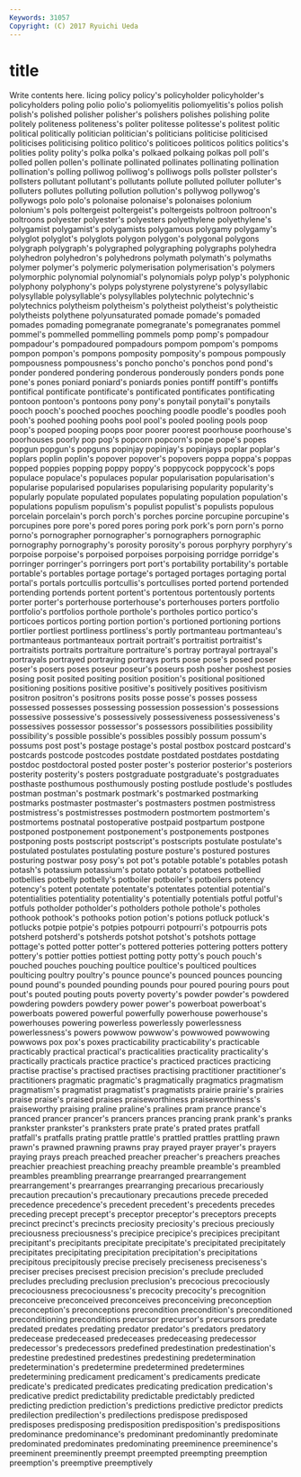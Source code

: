 ```yaml
---
Keywords: 31057 
Copyright: (C) 2017 Ryuichi Ueda
---
```


# title

Write contents here.
licing policy policy's policyholder
policyholder's policyholders poling polio polio's poliomyelitis poliomyelitis's polios polish polish's
polished polisher polisher's polishers polishes polishing polite politely politeness politeness's
politer politesse politesse's politest politic political politically politician politician's politicians
politicise politicised politicises politicising politico politico's politicoes politicos politics politics's
polities polity polity's polka polka's polkaed polkaing polkas poll poll's
polled pollen pollen's pollinate pollinated pollinates pollinating pollination pollination's polling
polliwog polliwog's polliwogs polls pollster pollster's pollsters pollutant pollutant's pollutants
pollute polluted polluter polluter's polluters pollutes polluting pollution pollution's pollywog
pollywog's pollywogs polo polo's polonaise polonaise's polonaises polonium polonium's pols
poltergeist poltergeist's poltergeists poltroon poltroon's poltroons polyester polyester's polyesters polyethylene
polyethylene's polygamist polygamist's polygamists polygamous polygamy polygamy's polyglot polyglot's polyglots
polygon polygon's polygonal polygons polygraph polygraph's polygraphed polygraphing polygraphs polyhedra
polyhedron polyhedron's polyhedrons polymath polymath's polymaths polymer polymer's polymeric polymerisation
polymerisation's polymers polymorphic polynomial polynomial's polynomials polyp polyp's polyphonic polyphony
polyphony's polyps polystyrene polystyrene's polysyllabic polysyllable polysyllable's polysyllables polytechnic polytechnic's
polytechnics polytheism polytheism's polytheist polytheist's polytheistic polytheists polythene polyunsaturated pomade
pomade's pomaded pomades pomading pomegranate pomegranate's pomegranates pommel pommel's pommelled
pommelling pommels pomp pomp's pompadour pompadour's pompadoured pompadours pompom pompom's
pompoms pompon pompon's pompons pomposity pomposity's pompous pompously pompousness pompousness's
poncho poncho's ponchos pond pond's ponder pondered pondering ponderous ponderously
ponders ponds pone pone's pones poniard poniard's poniards ponies pontiff
pontiff's pontiffs pontifical pontificate pontificate's pontificated pontificates pontificating pontoon pontoon's
pontoons pony pony's ponytail ponytail's ponytails pooch pooch's pooched pooches
pooching poodle poodle's poodles pooh pooh's poohed poohing poohs pool
pool's pooled pooling pools poop poop's pooped pooping poops poor
poorer poorest poorhouse poorhouse's poorhouses poorly pop pop's popcorn popcorn's
pope pope's popes popgun popgun's popguns popinjay popinjay's popinjays poplar
poplar's poplars poplin poplin's popover popover's popovers poppa poppa's poppas
popped poppies popping poppy poppy's poppycock poppycock's pops populace populace's
populaces popular popularisation popularisation's popularise popularised popularises popularising popularity popularity's
popularly populate populated populates populating population population's populations populism populism's
populist populist's populists populous porcelain porcelain's porch porch's porches porcine
porcupine porcupine's porcupines pore pore's pored pores poring pork pork's
porn porn's porno porno's pornographer pornographer's pornographers pornographic pornography pornography's
porosity porosity's porous porphyry porphyry's porpoise porpoise's porpoised porpoises porpoising
porridge porridge's porringer porringer's porringers port port's portability portability's portable
portable's portables portage portage's portaged portages portaging portal portal's portals
portcullis portcullis's portcullises ported portend portended portending portends portent portent's
portentous portentously portents porter porter's porterhouse porterhouse's porterhouses porters portfolio
portfolio's portfolios porthole porthole's portholes portico portico's porticoes porticos porting
portion portion's portioned portioning portions portlier portliest portliness portliness's portly
portmanteau portmanteau's portmanteaus portmanteaux portrait portrait's portraitist portraitist's portraitists portraits
portraiture portraiture's portray portrayal portrayal's portrayals portrayed portraying portrays ports
pose pose's posed poser poser's posers poses poseur poseur's poseurs
posh posher poshest posies posing posit posited positing position position's
positional positioned positioning positions positive positive's positively positives positivism positron
positron's positrons posits posse posse's posses possess possessed possesses possessing
possession possession's possessions possessive possessive's possessively possessiveness possessiveness's possessives possessor
possessor's possessors possibilities possibility possibility's possible possible's possibles possibly possum
possum's possums post post's postage postage's postal postbox postcard postcard's
postcards postcode postcodes postdate postdated postdates postdating postdoc postdoctoral posted
poster poster's posterior posterior's posteriors posterity posterity's posters postgraduate postgraduate's
postgraduates posthaste posthumous posthumously posting postlude postlude's postludes postman postman's
postmark postmark's postmarked postmarking postmarks postmaster postmaster's postmasters postmen postmistress
postmistress's postmistresses postmodern postmortem postmortem's postmortems postnatal postoperative postpaid postpartum
postpone postponed postponement postponement's postponements postpones postponing posts postscript postscript's
postscripts postulate postulate's postulated postulates postulating posture posture's postured postures
posturing postwar posy posy's pot pot's potable potable's potables potash
potash's potassium potassium's potato potato's potatoes potbellied potbellies potbelly potbelly's
potboiler potboiler's potboilers potency potency's potent potentate potentate's potentates potential
potential's potentialities potentiality potentiality's potentially potentials potful potful's potfuls potholder
potholder's potholders pothole pothole's potholes pothook pothook's pothooks potion potion's
potions potluck potluck's potlucks potpie potpie's potpies potpourri potpourri's potpourris
pots potsherd potsherd's potsherds potshot potshot's potshots pottage pottage's potted
potter potter's pottered potteries pottering potters pottery pottery's pottier potties
pottiest potting potty potty's pouch pouch's pouched pouches pouching poultice
poultice's poulticed poultices poulticing poultry poultry's pounce pounce's pounced pounces
pouncing pound pound's pounded pounding pounds pour poured pouring pours
pout pout's pouted pouting pouts poverty poverty's powder powder's powdered
powdering powders powdery power power's powerboat powerboat's powerboats powered powerful
powerfully powerhouse powerhouse's powerhouses powering powerless powerlessly powerlessness powerlessness's powers
powwow powwow's powwowed powwowing powwows pox pox's poxes practicability practicability's
practicable practicably practical practical's practicalities practicality practicality's practically practicals practice
practice's practiced practices practicing practise practise's practised practises practising practitioner
practitioner's practitioners pragmatic pragmatic's pragmatically pragmatics pragmatism pragmatism's pragmatist pragmatist's
pragmatists prairie prairie's prairies praise praise's praised praises praiseworthiness praiseworthiness's
praiseworthy praising praline praline's pralines pram prance prance's pranced prancer
prancer's prancers prances prancing prank prank's pranks prankster prankster's pranksters
prate prate's prated prates pratfall pratfall's pratfalls prating prattle prattle's
prattled prattles prattling prawn prawn's prawned prawning prawns pray prayed
prayer prayer's prayers praying prays preach preached preacher preacher's preachers
preaches preachier preachiest preaching preachy preamble preamble's preambled preambles preambling
prearrange prearranged prearrangement prearrangement's prearranges prearranging precarious precariously precaution precaution's
precautionary precautions precede preceded precedence precedence's precedent precedent's precedents precedes
preceding precept precept's preceptor preceptor's preceptors precepts precinct precinct's precincts
preciosity preciosity's precious preciously preciousness preciousness's precipice precipice's precipices precipitant
precipitant's precipitants precipitate precipitate's precipitated precipitately precipitates precipitating precipitation precipitation's
precipitations precipitous precipitously precise precisely preciseness preciseness's preciser precises precisest
precision precision's preclude precluded precludes precluding preclusion preclusion's precocious precociously
precociousness precociousness's precocity precocity's precognition preconceive preconceived preconceives preconceiving preconception
preconception's preconceptions precondition precondition's preconditioned preconditioning preconditions precursor precursor's precursors
predate predated predates predating predator predator's predators predatory predecease predeceased
predeceases predeceasing predecessor predecessor's predecessors predefined predestination predestination's predestine predestined
predestines predestining predetermination predetermination's predetermine predetermined predetermines predetermining predicament predicament's
predicaments predicate predicate's predicated predicates predicating predication predication's predicative predict
predictability predictable predictably predicted predicting prediction prediction's predictions predictive predictor
predicts predilection predilection's predilections predispose predisposed predisposes predisposing predisposition predisposition's
predispositions predominance predominance's predominant predominantly predominate predominated predominates predominating preeminence
preeminence's preeminent preeminently preempt preempted preempting preemption preemption's preemptive preemptively
